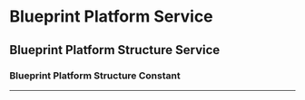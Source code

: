 # Blueprint Platform Service

## Blueprint Platform Structure Service

### Blueprint Platform Structure Constant

----
